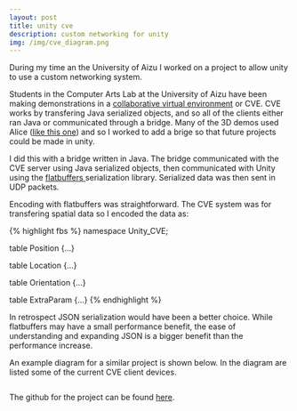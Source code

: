 ```yaml
---
layout: post
title: unity cve
description: custom networking for unity 
img: /img/cve_diagram.png
---
```


During my time an the University of Aizu I worked on a project to allow unity to use a custom networking system. 

Students in the Computer Arts Lab at the University of Aizu have been making demonstrations in a <a href="https://www.youtube.com/watch?v=4jauDFbTxgg">collaborative virtual environment</a> or CVE. CVE works by transfering Java serialized objects, and so all of the clients either ran Java or communicated through a bridge. Many of the 3D demos used Alice (<a href="http://web-ext.u-aizu.ac.jp/~mcohen/spatial-media/Tworlds/">like this one</a>) and so I worked to add a brige so that future projects could be made in unity. 

I did this with a bridge written in Java. The bridge communicated with the CVE server using Java serialized objects, then communicated with Unity using the <a href="https://google.github.io/flatbuffers/"> flatbuffers </a> serialization library. Serialized data was then sent in UDP packets. 

Encoding with flatbuffers was straightforward. The CVE system was for transfering spatial data so I encoded the data as: 

{% highlight fbs %}
namespace Unity_CVE;

table Position {...}

table Location {...}

table Orientation {...}

table ExtraParam {...}
{% endhighlight %}

In retrospect JSON serialization would have been a better choice. While flatbuffers may have a small performance benefit, the ease of understanding and expanding JSON is a bigger benefit than the performance increase. 

An example diagram for a similar project is shown below. In the diagram are listed some of the current CVE client devices. 
<div class="">
<a href="{{ site.baseurl }}/cageOS">
<img class="two" src="{{ site.baseurl }}/img/cve_diagram.png" alt="" title="example image"/>
</a>
</div>

The github for the project can be found <a href="http://github.com/peterlarson/unity_cve">here</a>.
 